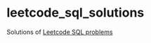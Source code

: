 # leetcode_sql_solutions
Solutions of [Leetcode SQL problems](https://leetcode.com/problemset/database/?page=1&sorting=W3sic29ydE9yZGVyIjoiQVNDRU5ESU5HIiwib3JkZXJCeSI6IkZST05URU5EX0lEIn1d)
